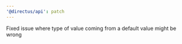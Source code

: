 ```yaml
---
'@directus/api': patch
---
```


Fixed issue where type of value coming from a default value might be wrong
